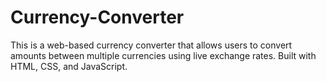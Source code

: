# Currency-Converter
This is a web-based currency converter that allows users to convert amounts between multiple currencies using live exchange rates. Built with HTML, CSS, and JavaScript.
